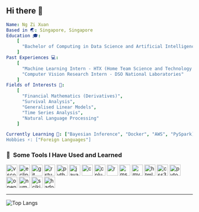 ## Hi there 👋
```yaml
Name: Ng Zi Xuan
Based in 🌏: Singapore, Singapore
Education 🎓:
    [
      "Bachelor of Computing in Data Science and Artificial Intelligence"
    ]
Past Experiences 💻:
    [
      "Machine Learning Intern - HTX (Home Team Science and Technology Agency)",
      "Computer Vision Research Intern - DSO National Laboratories"
    ]
Fields of Interests 🔭:
    [
      "Financial Mathematics (Derivatives)",
      "Survival Analysis",
      "Generalised Linear Models",
      "Time Series Analysis",
      "Natural Language Processing"
    ]

Currently Learning 🌱: ["Bayesian Inference", "Docker", "AWS", "PySpark]
Hobbies ⚡: ["Foreign Languages"]

```
<h3> 🚀 &nbsp;Some Tools I Have Used and Learned</h2>
<p align="left">
<img src="https://cdn.jsdelivr.net/gh/devicons/devicon/icons/vscode/vscode-original.svg" alt="vscode" width="30" height="30"/>
<img src="https://cdn.jsdelivr.net/gh/devicons/devicon@latest/icons/eclipse/eclipse-original.svg" alt="eclipse" width="30" height="30"/>
<img src="https://cdn.jsdelivr.net/gh/devicons/devicon@latest/icons/git/git-original-wordmark.svg" alt="git" width="30" height="30"/>
<img src="https://cdn.jsdelivr.net/gh/devicons/devicon@latest/icons/rstudio/rstudio-original.svg" alt="rstudio" width="30" height="30"/>
<img src="https://cdn.jsdelivr.net/gh/devicons/devicon@latest/icons/python/python-original.svg" alt="python" width="30" height="30"/>
<img src="https://cdn.jsdelivr.net/gh/devicons/devicon@latest/icons/java/java-original-wordmark.svg" alt="java" width="30" height="30"/>
<img src="https://cdn.jsdelivr.net/gh/devicons/devicon@latest/icons/c/c-original.svg" alt="c" width="30" height="30"/>
<img src="https://cdn.jsdelivr.net/gh/devicons/devicon@latest/icons/cplusplus/cplusplus-original.svg" alt="cplusplus" width="30" height="30"/>        
<img src="https://cdn.jsdelivr.net/gh/devicons/devicon@latest/icons/r/r-original.svg" alt="r" width="30" height="30"/>
<img src="https://cdn.jsdelivr.net/gh/devicons/devicon@latest/icons/microsoftsqlserver/microsoftsqlserver-original-wordmark.svg" alt="mssql" width="30" height="30"/>
<img src="https://cdn.jsdelivr.net/gh/devicons/devicon@latest/icons/mysql/mysql-original.svg" alt="mysql" width="30" height="30"/>
<img src="https://cdn.jsdelivr.net/gh/devicons/devicon@latest/icons/html5/html5-original.svg" alt="html5" width="30" height="30"/>
<img src="https://cdn.jsdelivr.net/gh/devicons/devicon@latest/icons/css3/css3-original.svg" alt="css3" width="30" height="30"/>
<img src="https://cdn.jsdelivr.net/gh/devicons/devicon@latest/icons/pytorch/pytorch-original.svg" alt="pytorch" width="30" height="30"/>          
<img src="https://cdn.jsdelivr.net/gh/devicons/devicon@latest/icons/opencv/opencv-original.svg" alt="opencv" width="30" height="30"/>
<img src="https://cdn.jsdelivr.net/gh/devicons/devicon@latest/icons/numpy/numpy-original-wordmark.svg" alt="numpy" width="30" height="30"/>
<img src="https://cdn.jsdelivr.net/gh/devicons/devicon@latest/icons/scikitlearn/scikitlearn-original.svg" alt="scikitlearn" width="30" height="30"/>
<img src="https://cdn.jsdelivr.net/gh/devicons/devicon@latest/icons/hadoop/hadoop-original-wordmark.svg" alt="hadoop" width="30" height="30"/>          
</p>

---

![Top Langs](https://github-readme-stats.vercel.app/api/top-langs/?username=ngzxzxzx&layout=compact)

<!--
**ngzxzxzx/ngzxzxzx** is a ✨ _special_ ✨ repository because its `README.md` (this file) appears on your GitHub profile.

Here are some ideas to get you started:

- 🔭 I’m currently working on ...
- 🌱 I’m currently learning ...
- 👯 I’m looking to collaborate on ...
- 🤔 I’m looking for help with ...
- 💬 Ask me about ...
- 📫 How to reach me: ...
- 😄 Pronouns: ...
- ⚡ Fun fact: ...
-->
